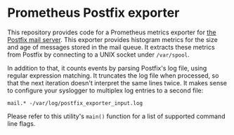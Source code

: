 # Prometheus Postfix exporter

This repository provides code for a Prometheus metrics exporter
for [the Postfix mail server](http://www.postfix.org/). This exporter
provides histogram metrics for the size and age of messages stored in
the mail queue. It extracts these metrics from Postfix by connecting to
a UNIX socket under `/var/spool`.

In addition to that, it counts events by parsing Postfix's log file,
using regular expression matching. It truncates the log file when
processed, so that the next iteration doesn't interpret the same lines
twice. It makes sense to configure your syslogger to multiplex log
entries to a second file:

```
mail.* -/var/log/postfix_exporter_input.log
```

Please refer to this utility's `main()` function for a list of supported
command line flags.
